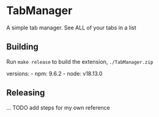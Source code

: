 # TabManager

A simple tab manager. See ALL of your tabs in a list

## Building
Run `make release` to build the extension, `./TabManager.zip`

versions:
	- npm: 9.6.2
	- node: v18.13.0

## Releasing
... TODO add steps for my own reference
